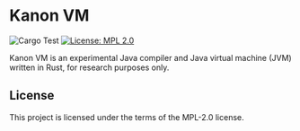Kanon VM
========

![Cargo Test][gh-action]
[![License: MPL 2.0][mpl-badge]][mpl-license]

[mpl-badge]: https://img.shields.io/badge/License-MPL_2.0-orange.svg
[mpl-license]: https://opensource.org/licenses/MPL-2.0
[gh-action]: https://github.com/kagurakanon/kanonvm/actions/workflows/test.yml/badge.svg

Kanon VM is an experimental Java compiler and Java virtual machine (JVM) written 
in Rust, for research purposes only.

License
-------

This project is licensed under the terms of the MPL-2.0 license.

